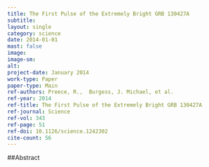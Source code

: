 ```yaml
---
title: The First Pulse of the Extremely Bright GRB 130427A
subtitle: 
layout: single
category: science
date: 2014-01-01
mast: false
image: 
image-sm: 
alt: 
project-date: January 2014
work-type: Paper
paper-type: Main
ref-authors: Preece, R.,  Burgess, J. Michael, et al. 
ref-year: 2014
ref-title: The First Pulse of the Extremely Bright GRB 130427A
ref-journal: Science
ref-vol: 343
ref-page: 51
ref-doi: 10.1126/science.1242302
cite-count: 56
---
```



##Abstract
